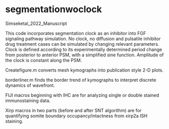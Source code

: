 # segmentationwoclock
Simseketal_2022_Manuscript

This code incorporates segmentation clock as an inhibitor into FGF signaling pathway simulation. No clock, no diffusion and pulsatile inhibitor drug treatment cases can be simulated by changing relevant parameters. Clock is defined according to its experimentally determined period change from posterior to anterior PSM, with a simplified sine function. Amplitude of the clock is constant along the PSM.

Createfigure.m converts mesh kymographs into publication style 2-D plots.

borderliner.m finds the border trend of kymographs to interpret discrete dynamics of wavefront.

FIJI macros beginning with IHC are for analyzing single or double stained immunostaining data.

Xirp macros in two parts (before and after SNT algorithm) are for quantifying somite boundary occupancy/intactness from xirp2a ISH staining. 
